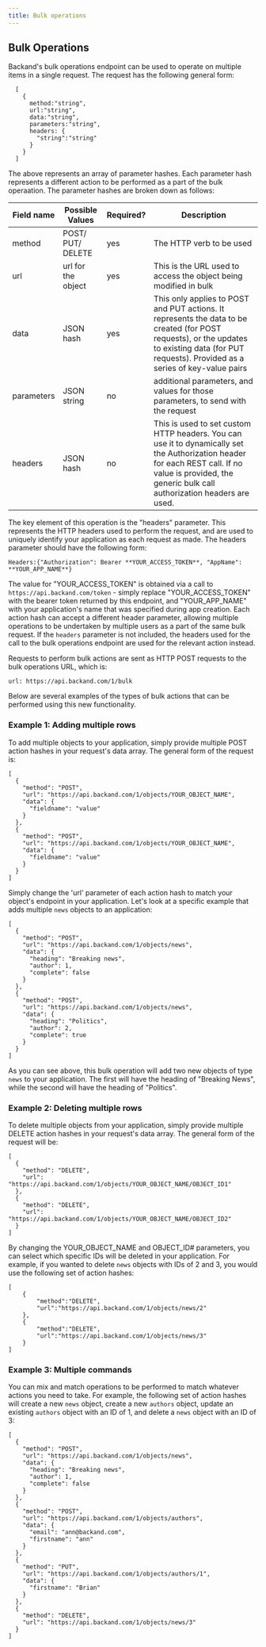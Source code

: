 ```yaml
---
title: Bulk operations
---
```

## Bulk Operations

Backand's bulk operations endpoint can be used to operate on multiple items in a single request. The request has the following general form:

```
  [
    {
      method:"string", 
      url:"string", 
      data:"string", 
      parameters:"string", 
      headers: {
        "string":"string"
      }
    }
  ]
```

The above represents an array of parameter hashes. Each parameter hash represents a different action to be performed as a part of the bulk operaation. The parameter hashes are broken down as follows:

| Field name | Possible Values | Required? | Description |
| ----- | ----------- |------|-----|
| method | POST/ PUT/ DELETE | yes | The HTTP verb to be used |
| url | url for the object | yes | This is the URL used to access the object being modified in bulk |
| data| JSON hash | yes | This only applies to POST and PUT actions. It represents the data to be created (for POST requests), or the updates to existing data (for PUT requests). Provided as a series of key-value pairs |
| parameters | JSON string | no | additional parameters, and values for those parameters, to send with the request |
| headers | JSON hash |no| This is used to set custom HTTP headers. You can use it to dynamically set the Authorization header for each REST call. If no value is provided, the generic bulk call authorization headers are used. |

The key element of this operation is the "headers" parameter. This represents the HTTP headers used to perform the request, and are used to uniquely identify your application as each request as made. The headers parameter should have the following form:

```
Headers:{"Authorization": Bearer **YOUR_ACCESS_TOKEN**, "AppName": **YOUR_APP_NAME**}
```

The value for "YOUR_ACCESS_TOKEN" is obtained via a call to `https://api.backand.com/token` - simply replace "YOUR_ACCESS_TOKEN" with the bearer token returned by this endpoint, and "YOUR_APP_NAME" with your application's name that was specified during app creation. Each action hash can accept a different header parameter, allowing multiple operations to be undertaken by multiple users as a part of the same bulk request. If the `headers` parameter is not included, the headers used for the call to the bulk operations endpoint are used for the relevant action instead.

Requests to perform bulk actions are sent as HTTP POST requests to the bulk operations URL, which is:

```url: https://api.backand.com/1/bulk```

Below are several examples of the types of bulk actions that can be performed using this new functionality.

### Example 1: Adding multiple rows

To add multiple objects to your application, simply provide multiple POST action hashes in your request's data array. The general form of the request is:

```
[
  {
    "method": "POST",
    "url": "https://api.backand.com/1/objects/YOUR_OBJECT_NAME",
    "data": {
      "fieldname": "value"
    }
  },
  {
    "method": "POST",
    "url": "https://api.backand.com/1/objects/YOUR_OBJECT_NAME",
    "data": {
      "fieldname": "value"
    }
  }
]
```
Simply change the 'url' parameter of each action hash to match your object's endpoint in your application. Let's look at a specific example that adds multiple `news` objects to an application:

```
[
  {
    "method": "POST",
    "url": "https://api.backand.com/1/objects/news",
    "data": {
      "heading": "Breaking news",
      "author": 1,
      "complete": false
    }
  },
  {
    "method": "POST",
    "url": "https://api.backand.com/1/objects/news",
    "data": {
      "heading": "Politics",
      "author": 2,
      "complete": true
    }
  }
]

```

As you can see above, this bulk operation will add two new objects of type `news` to your application. The first will have the heading of "Breaking News", while the second will have the heading of "Politics".

### Example 2: Deleting multiple rows

To delete multiple objects from your application, simply provide multiple DELETE action hashes in your request's data array. The general form of the request will be:

```
[
  {
    "method": "DELETE",
    "url": "https://api.backand.com/1/objects/YOUR_OBJECT_NAME/OBJECT_ID1"
  },
  {
    "method": "DELETE",
    "url": "https://api.backand.com/1/objects/YOUR_OBJECT_NAME/OBJECT_ID2"
  }
]
```
By changing the YOUR_OBJECT_NAME and OBJECT_ID# parameters, you can select which specific IDs will be deleted in your application. For example, if you wanted to delete `news` objects with IDs of 2 and 3, you would use the following set of action hashes:
```
[
    {
        "method":"DELETE",
        "url":"https://api.backand.com/1/objects/news/2"
    },
    {
        "method":"DELETE",
        "url":"https://api.backand.com/1/objects/news/3"
    }
]

```

### Example 3: Multiple commands

You can mix and match operations to be performed to match whatever actions you need to take. For example, the following set of action hashes will create a new `news` object, create a new `authors` object, update an existing `authors` object with an ID of 1, and delete a `news` object with an ID of 3:

```
[
  {
    "method": "POST",
    "url": "https://api.backand.com/1/objects/news",
    "data": {
      "heading": "Breaking news",
      "author": 1,
      "complete": false
    }
  },
  {
    "method": "POST",
    "url": "https://api.backand.com/1/objects/authors",
    "data": {
      "email": "ann@backand.com",
      "firstname": "ann"
    }
  },
  {
    "method": "PUT",
    "url": "https://api.backand.com/1/objects/authors/1",
    "data": {
      "firstname": "Brian"
    }
  },
  {
    "method": "DELETE",
    "url": "https://api.backand.com/1/objects/news/3"
  }
]
```


